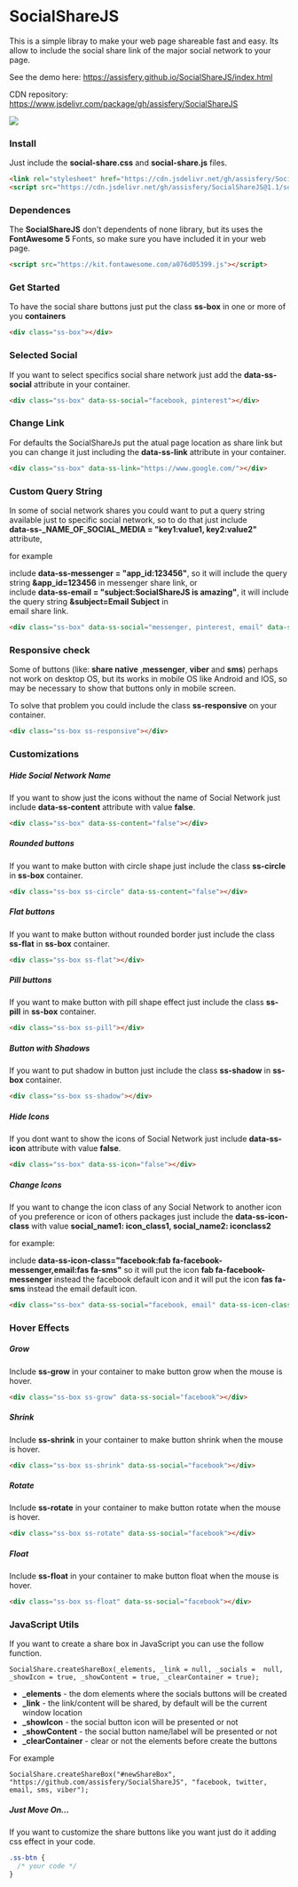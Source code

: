 # SocialShareJS

This is a simple libray to make your web page shareable fast and easy.
Its allow to include the social share link of the major social network to your page.

See the demo here: https://assisfery.github.io/SocialShareJS/index.html

CDN repository: https://www.jsdelivr.com/package/gh/assisfery/SocialShareJS

[![](https://data.jsdelivr.com/v1/package/gh/assisfery/SocialShareJS/badge)](https://www.jsdelivr.com/package/gh/assisfery/SocialShareJS)

### Install
Just include the  **social-share.css**  and  **social-share.js**  files.
```html
<link rel="stylesheet" href="https://cdn.jsdelivr.net/gh/assisfery/SocialShareJS@1.1/social-share.min.css">
<script src="https://cdn.jsdelivr.net/gh/assisfery/SocialShareJS@1.1/social-share.min.js"></script>
```

### Dependences
The  **SocialShareJS**  don't dependents of none library, but its uses the **FontAwesome 5** Fonts, so make sure you have included it in your web page.
```html
<script src="https://kit.fontawesome.com/a076d05399.js"></script>
```

### Get Started
To have the social share buttons just put the class  **ss-box**  in one or more of you  **containers**
```html
<div class="ss-box"></div>
```

### Selected Social
If you want to select specifics social share network just add the  **data-ss-social**  attribute in your container.
```html
<div class="ss-box" data-ss-social="facebook, pinterest"></div>
```

### Change Link
For defaults the SocialShareJs put the atual page location as share link but you can change it just including the  **data-ss-link**  attribute in your container.
```html
<div class="ss-box" data-ss-link="https://www.google.com/"></div>
```

### Custom Query String
In some of social network shares you could want to put a query string available just to specific social network, so to do that just include  
**data-ss-_NAME_OF_SOCIAL_MEDIA = "key1:value1, key2:value2"** attribute,  
  
for example  
  
include **data-ss-messenger = "app_id:123456"**, so it will include the query string **&app_id=123456** in messenger share link, or  
include **data-ss-email = "subject:SocialShareJS is amazing"**, it will include the query string **&subject=Email Subject** in  
email share link.

```html
<div class="ss-box" data-ss-social="messenger, pinterest, email" data-ss-messenger="app_id: 123456" data-ss-email="subject:SocialShareJS is amazing"></div>
```

### Responsive check
Some of buttons (like: **share native** ,**messenger**, **viber** and **sms**) perhaps not work on desktop OS, but its works in mobile OS like Android and IOS, so may be necessary to show that buttons only in mobile screen.  
  
To solve that problem you could include the class **ss-responsive** on your container.
```html
<div class="ss-box ss-responsive"></div>
```

### Customizations

##### Hide Social Network Name
If you want to show just the icons without the name of Social Network just include **data-ss-content** attribute with value **false**.
```html
<div class="ss-box" data-ss-content="false"></div>
```

##### Rounded buttons
If you want to make button with circle shape just include the class  **ss-circle**  in  **ss-box**  container.
```html
<div class="ss-box ss-circle" data-ss-content="false"></div>
```

##### Flat buttons
If you want to make button without rounded border just include the class  **ss-flat**  in  **ss-box**  container.
```html
<div class="ss-box ss-flat"></div>
```

##### Pill buttons
If you want to make button with pill shape effect just include the class **ss-pill** in **ss-box** container.
```html
<div class="ss-box ss-pill"></div>
```

##### Button with Shadows
If you want to put shadow in button just include the class  **ss-shadow**  in  **ss-box**  container.
```html
<div class="ss-box ss-shadow"></div>
```

##### Hide Icons
If you dont want to show the icons of Social Network just include **data-ss-icon** attribute with value **false**.
```html
<div class="ss-box" data-ss-icon="false"></div>
```

##### Change Icons
If you want to change the icon class of any Social Network to another icon of you preference or icon of others packages just include the **data-ss-icon-class** with value **social_name1: icon_class1, social_name2: iconclass2**

for example:

include **data-ss-icon-class="facebook:fab fa-facebook-messenger,email:fas fa-sms"** so it will put the icon **fab fa-facebook-messenger** instead the facebook default icon and it will put the icon **fas fa-sms** instead the email default icon.
```html
<div class="ss-box" data-ss-social="facebook, email" data-ss-icon-class="facebook:fab fa-facebook-messenger,email:fas fa-sms"></div>
```

### Hover Effects

##### Grow
Include **ss-grow** in your container to make button grow when the mouse is hover.
```html
<div class="ss-box ss-grow" data-ss-social="facebook"></div>
```

##### Shrink
Include **ss-shrink** in your container to make button shrink when the mouse is hover.
```html
<div class="ss-box ss-shrink" data-ss-social="facebook"></div>
```

##### Rotate
Include **ss-rotate** in your container to make button rotate when the mouse is hover.
```html
<div class="ss-box ss-rotate" data-ss-social="facebook"></div>
```

##### Float
Include **ss-float** in your container to make button float when the mouse is hover.
```html
<div class="ss-box ss-float" data-ss-social="facebook"></div>
```

### JavaScript Utils

If you want to create a share box in JavaScript you can use the follow function.
```
SocialShare.createShareBox(_elements, _link = null, _socials =  null, _showIcon = true, _showContent = true, _clearContainer = true);
```

-   **_elements**  - the dom elements where the socials buttons will be created
-   **_link**  - the link/content will be shared, by default will be the current window location
-   **_showIcon**  - the social button icon will be presented or not
-   **_showContent**  - the social button name/label will be presented or not
-   **_clearContainer**  - clear or not the elements before create the buttons

For example
```
SocialShare.createShareBox("#newShareBox", "https://github.com/assisfery/SocialShareJS", "facebook, twitter, email, sms, viber");
```

##### Just Move On...
If you want to customize the share buttons like you want just do it adding css effect in your code.
```css
.ss-btn {
  /* your code */
}
```
